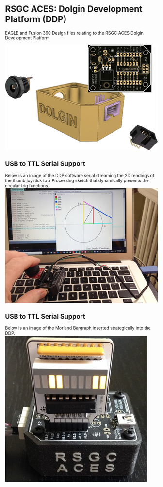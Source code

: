 # RSGC ACES: Dolgin Development Platform (DDP)
 EAGLE and Fusion 360 Design files relating to the RSGC ACES Dolgin Development Platform

![DDP Assembly](images/DolginDevelopmentPlatformAssembly.fw.png)

## USB to TTL Serial Support
Below is an image of the DDP software serial streaming the 2D readings of the thumb joystick to a Processing sketch that dynamically presents the circular trig functions.   
![Serial Support](images/DDPJoyStickSerial.jpg)

## USB to TTL Serial Support
Below is an image of the Morland Bargraph inserted strategically into the DDP.  
![Morland Bargraph](images/MorlandBargraph.jpg)
